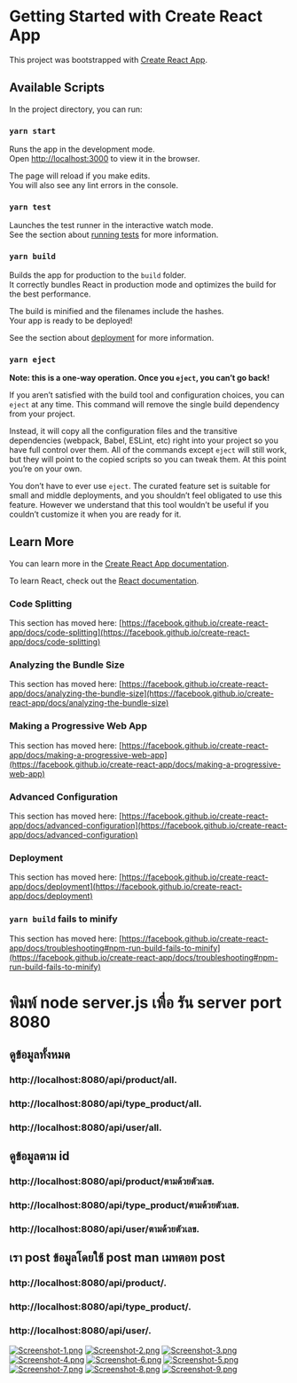 # Getting Started with Create React App

This project was bootstrapped with [Create React App](https://github.com/facebook/create-react-app).

## Available Scripts

In the project directory, you can run:

### `yarn start`

Runs the app in the development mode.\
Open [http://localhost:3000](http://localhost:3000) to view it in the browser.

The page will reload if you make edits.\
You will also see any lint errors in the console.

### `yarn test`

Launches the test runner in the interactive watch mode.\
See the section about [running tests](https://facebook.github.io/create-react-app/docs/running-tests) for more information.

### `yarn build`

Builds the app for production to the `build` folder.\
It correctly bundles React in production mode and optimizes the build for the best performance.

The build is minified and the filenames include the hashes.\
Your app is ready to be deployed!

See the section about [deployment](https://facebook.github.io/create-react-app/docs/deployment) for more information.

### `yarn eject`

**Note: this is a one-way operation. Once you `eject`, you can’t go back!**

If you aren’t satisfied with the build tool and configuration choices, you can `eject` at any time. This command will remove the single build dependency from your project.

Instead, it will copy all the configuration files and the transitive dependencies (webpack, Babel, ESLint, etc) right into your project so you have full control over them. All of the commands except `eject` will still work, but they will point to the copied scripts so you can tweak them. At this point you’re on your own.

You don’t have to ever use `eject`. The curated feature set is suitable for small and middle deployments, and you shouldn’t feel obligated to use this feature. However we understand that this tool wouldn’t be useful if you couldn’t customize it when you are ready for it.

## Learn More

You can learn more in the [Create React App documentation](https://facebook.github.io/create-react-app/docs/getting-started).

To learn React, check out the [React documentation](https://reactjs.org/).

### Code Splitting

This section has moved here: [https://facebook.github.io/create-react-app/docs/code-splitting](https://facebook.github.io/create-react-app/docs/code-splitting)

### Analyzing the Bundle Size

This section has moved here: [https://facebook.github.io/create-react-app/docs/analyzing-the-bundle-size](https://facebook.github.io/create-react-app/docs/analyzing-the-bundle-size)

### Making a Progressive Web App

This section has moved here: [https://facebook.github.io/create-react-app/docs/making-a-progressive-web-app](https://facebook.github.io/create-react-app/docs/making-a-progressive-web-app)

### Advanced Configuration

This section has moved here: [https://facebook.github.io/create-react-app/docs/advanced-configuration](https://facebook.github.io/create-react-app/docs/advanced-configuration)

### Deployment

This section has moved here: [https://facebook.github.io/create-react-app/docs/deployment](https://facebook.github.io/create-react-app/docs/deployment)

### `yarn build` fails to minify

This section has moved here: [https://facebook.github.io/create-react-app/docs/troubleshooting#npm-run-build-fails-to-minify](https://facebook.github.io/create-react-app/docs/troubleshooting#npm-run-build-fails-to-minify)

# พิมพ์  node server.js  เพื่อ รัน server port 8080

## ดูข้อมูลทั้งหมด
### http://localhost:8080/api/product/all.
### http://localhost:8080/api/type_product/all.
### http://localhost:8080/api/user/all.

## ดูข้อมูลตาม id
### http://localhost:8080/api/product/ตามด้วยตัวเลข.
### http://localhost:8080/api/type_product/ตามด้วยตัวเลข.
### http://localhost:8080/api/user/ตามด้วยตัวเลข.
 
## เรา post  ข้อมูลโดยใช้ post man  เมทตอท post
### http://localhost:8080/api/product/.
### http://localhost:8080/api/type_product/.
### http://localhost:8080/api/user/.


[![Screenshot-1.png](https://i.postimg.cc/L5GBZnvT/Screenshot-1.png)](https://postimg.cc/H847qWqc)
[![Screenshot-2.png](https://i.postimg.cc/NGnxnzYH/Screenshot-2.png)](https://postimg.cc/WtMrFSdN)
[![Screenshot-3.png](https://i.postimg.cc/RVnTxLVb/Screenshot-3.png)](https://postimg.cc/9rC9GT9G)
[![Screenshot-4.png](https://i.postimg.cc/Jn2j9swL/Screenshot-4.png)](https://postimg.cc/342yGJJS)
[![Screenshot-6.png](https://i.postimg.cc/3RRgSgc1/Screenshot-6.png)](https://postimg.cc/7CFGbTDJ)
[![Screenshot-5.png](https://i.postimg.cc/KYm7LX7d/Screenshot-5.png)](https://postimg.cc/0zHJRBBf)
[![Screenshot-7.png](https://i.postimg.cc/PqKWQ62N/Screenshot-7.png)](https://postimg.cc/VSr0YFyc)
[![Screenshot-8.png](https://i.postimg.cc/VkQWf0Js/Screenshot-8.png)](https://postimg.cc/VdgC4692)
[![Screenshot-9.png](https://i.postimg.cc/K8PrRcTP/Screenshot-9.png)](https://postimg.cc/K1YgW2Jj)
